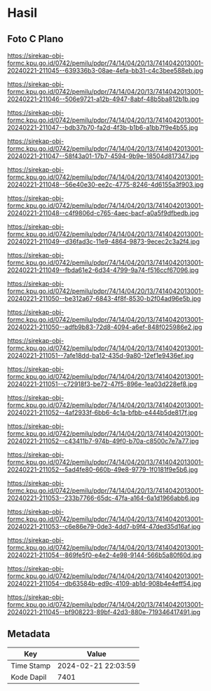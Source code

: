 # Hasil

## Foto C Plano

https://sirekap-obj-formc.kpu.go.id/0742/pemilu/pdpr/74/14/04/20/13/7414042013001-20240221-211045--639336b3-08ae-4efa-bb31-c4c3bee588eb.jpg

https://sirekap-obj-formc.kpu.go.id/0742/pemilu/pdpr/74/14/04/20/13/7414042013001-20240221-211046--506e9721-a12b-4947-8abf-48b5ba812b1b.jpg

https://sirekap-obj-formc.kpu.go.id/0742/pemilu/pdpr/74/14/04/20/13/7414042013001-20240221-211047--bdb37b70-fa2d-4f3b-b1b6-a1bb7f9e4b55.jpg

https://sirekap-obj-formc.kpu.go.id/0742/pemilu/pdpr/74/14/04/20/13/7414042013001-20240221-211047--58f43a01-17b7-4594-9b9e-18504d817347.jpg

https://sirekap-obj-formc.kpu.go.id/0742/pemilu/pdpr/74/14/04/20/13/7414042013001-20240221-211048--56e40e30-ee2c-4775-8246-4d6155a3f903.jpg

https://sirekap-obj-formc.kpu.go.id/0742/pemilu/pdpr/74/14/04/20/13/7414042013001-20240221-211048--c4f9806d-c765-4aec-bacf-a0a5f9dfbedb.jpg

https://sirekap-obj-formc.kpu.go.id/0742/pemilu/pdpr/74/14/04/20/13/7414042013001-20240221-211049--d36fad3c-11e9-4864-9873-9ecec2c3a2f4.jpg

https://sirekap-obj-formc.kpu.go.id/0742/pemilu/pdpr/74/14/04/20/13/7414042013001-20240221-211049--fbda61e2-6d34-4799-9a74-f516ccf67096.jpg

https://sirekap-obj-formc.kpu.go.id/0742/pemilu/pdpr/74/14/04/20/13/7414042013001-20240221-211050--be312a67-6843-4f8f-8530-b2f04ad96e5b.jpg

https://sirekap-obj-formc.kpu.go.id/0742/pemilu/pdpr/74/14/04/20/13/7414042013001-20240221-211050--adfb9b83-72d8-4094-a6ef-848f025986e2.jpg

https://sirekap-obj-formc.kpu.go.id/0742/pemilu/pdpr/74/14/04/20/13/7414042013001-20240221-211051--7afe18dd-ba12-435d-9a80-12ef1e9436ef.jpg

https://sirekap-obj-formc.kpu.go.id/0742/pemilu/pdpr/74/14/04/20/13/7414042013001-20240221-211051--c72918f3-be72-47f5-896e-1ea03d228ef8.jpg

https://sirekap-obj-formc.kpu.go.id/0742/pemilu/pdpr/74/14/04/20/13/7414042013001-20240221-211052--4af2933f-6bb6-4c1a-bfbb-e444b5de817f.jpg

https://sirekap-obj-formc.kpu.go.id/0742/pemilu/pdpr/74/14/04/20/13/7414042013001-20240221-211052--c43411b7-974b-49f0-b70a-c8500c7e7a77.jpg

https://sirekap-obj-formc.kpu.go.id/0742/pemilu/pdpr/74/14/04/20/13/7414042013001-20240221-211052--5ad4fe80-660b-49e8-9779-1f0181f9e5b6.jpg

https://sirekap-obj-formc.kpu.go.id/0742/pemilu/pdpr/74/14/04/20/13/7414042013001-20240221-211053--233b7766-65dc-47fa-a164-6a1d1966abb6.jpg

https://sirekap-obj-formc.kpu.go.id/0742/pemilu/pdpr/74/14/04/20/13/7414042013001-20240221-211053--c6e86e79-0de3-4dd7-b9f4-47ded35d16af.jpg

https://sirekap-obj-formc.kpu.go.id/0742/pemilu/pdpr/74/14/04/20/13/7414042013001-20240221-211054--869fe5f0-e4e2-4e98-9144-566b5a80f60d.jpg

https://sirekap-obj-formc.kpu.go.id/0742/pemilu/pdpr/74/14/04/20/13/7414042013001-20240221-211054--db63584b-ed9c-4109-ab1d-908b4e4eff54.jpg

https://sirekap-obj-formc.kpu.go.id/0742/pemilu/pdpr/74/14/04/20/13/7414042013001-20240221-211045--bf908223-89bf-42d3-880e-719346417491.jpg


## Metadata

| Key        | Value               |
| ---------- | ------------------- |
| Time Stamp | 2024-02-21 22:03:59 |
| Kode Dapil | 7401                |



